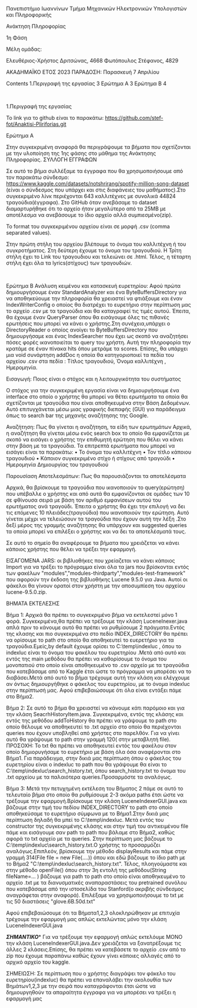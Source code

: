 Πανεπιστήμιο Ιωαννίνων
Τμήμα Μηχανικών Ηλεκτρονικών Υπολογιστών και Πληροφορικής







Ανάκτηση Πληροφορίας

1η Φάση





Μέλη ομάδας:

Ελευθέριος-Χρήστος Δριτσώνας, 4668
Φωτόπουλος Στέφανος, 4829






ΑΚΑΔΗΜΑΪΚΟ ΕΤΟΣ 2023
ΠΑΡΑΔΟΣΗ: Παρασκευή 7 Απριλίου







  
 
Contents
1.Περιγραφή της εργασίας	3
Ερώτημα Α	3
Ερώτημα Β	4


 
 

1.Περιγραφή της εργασίας 

Το link για το github είναι το παρακάτω:
https://github.com/stef-fot/Anaktisi-Pliriforias.git





Ερώτημα Α 

Στην συγκεκριμένη αναφορά θα περιγράψουμε τα βήματα    που σχετίζονται με την υλοποίηση της 1ης φάσης στο μάθημα της Ανάκτησης Πληροφορίας.
ΣΥΛΛΟΓΗ ΕΓΓΡΑΦΩΝ

Σε αυτό το βήμα συλλέξαμε τα έγγραφα που θα χρησιμοποιήσουμε από τον παρακάτω σύνδεσμο:
https://www.kaggle.com/datasets/notshrirang/spotify-million-song-dataset
 (είναι ο σύνδεσμος που υπάρχει και στις διαφάνειες του μαθήματος).Στο συγκεκριμένο λίνκ περιέχονται 643 καλλιτέχνες με συνολικά 44824 τραγούδια(έγγραφα).
Στο GitHub όταν ανεβάσαμε το dataset διαμαρτυρήθηκε ότι το αρχείο ήταν μεγαλύτερο από τα 25ΜΒ με αποτέλεσμα να ανεβάσουμε το ίδιο αρχείο αλλά συμπιεσμένο(zip).

Το format του συγκεκριμένου αρχείου είναι σε μορφή .csv (comma separated values).

Στην πρώτη στήλη του αρχείου βλέπουμε το όνομα του καλλιτέχνη ή του συγκροτήματος.
Στη δεύτερη έχουμε το όνομα του τραγουδιού.
Η Τρίτη στήλη έχει το Link του τραγουδιου και τελειώνει σε .html.
Τέλος, η τέταρτη στήλη έχει όλα τα lyrics(στίχους) των τραγουδιών. 


 

Ερώτημα Β
Ανάλυση κειμένου και κατασκευή ευρετηρίου:
Αφού πρώτα δημιουργήσουμε έναν StandardAnalyzer και ένα ByteBuffersDirectory για να αποθηκεύουμε την πληροφορία θα χρειαστεί να φτιάξουμε και έναν IndexWriterConfig ο οποίος θα διατρέχει το ευρετήριο στην περίπτωση μας το αρχείο .csv με τα τραγούδια και θα καταγραφεί τις τιμές αυτού.
Έπειτα, θα έχουμε έναν QueryParser όπου θα εισάγουμε όλες τις πιθανές ερωτήσεις που μπορεί να κάνει ο χρήστης.Στη συνέχεια,υπάρχει ο DirectoryReader ο οποίος ανοίγει το ByteBuffersDirectory που δημιουργήσαμε και ένας IndexSearcher που έχει ως σκοπό να αναζητήσει πόσες φορές ικανοποιείται το query του χρήστη.
Αυτή την πληροφορία την κρατάμε σε έναν πίνακα hits όπου μετράμε τα scores. Επίσης, θα υπάρχει μια void συνάρτηση addDoc η οποία θα κατηγοριοποιεί τα πεδία του αρχείου .csv στα πεδία : Τίτλος τραγουδιού, Όνομα καλλιτέχνη , Ημερομηνία.  



Εισαγωγή: Ποιος είναι ο στόχος και η λειτουργικότητα του συστήματος

Ο στόχος για την συγκεκριμένη εργασία είναι να δημιουργήσουμε ένα interface στο οποίο ο χρήστης θα μπορεί να θέτει ερωτήματα τα οποία θα σχετίζονται με τραγούδια που είναι αποθηκευμένα στην Βάση Δεδομένων. Αυτό επιτυγχάνεται μέσω μιας γραφικής διεπαφής (GUI) για παράδειγμα όπως το search bar της μηχανής αναζήτησης της Google. 



Αναζήτηση: Πως θα γίνεται η αναζήτηση, τα είδη των ερωτημάτων
Αρχικά, η αναζήτηση θα γίνεται μέσω ενός search box το οποίο θα εμφανίζεται με σκοπό να εισάγει ο χρήστης την επιθυμητή ερώτηση που θέλει να κάνει στην βάση με τα τραγούδια. Τα επιτρεπτά ερωτήματα  που μπορεί να εισάγει είναι τα παρακάτω:
•	Το όνομα του καλλιτέχνη
•	Τον τίτλο κάποιου τραγουδιού
•	Κάποιον συγκεκριμένο στίχο ή στίχους από τραγούδι
•	Ημερομηνία Δημιουργίας του τραγουδιού




Παρουσίαση Αποτελεσμάτων: Πως θα παρουσιάζονται τα αποτελέσματα

Αρχικά, θα βρίσκουμε τα τραγούδια που ικανοποιούν το query(ερώτηση) που υπέβαλλε ο χρήστης και από αυτά θα εμφανίζονται σε ομάδες των 10 σε φθίνουσα σειρά με βάση τον αριθμό εμφανίσεων αυτού του ερωτήματος ανά τραγούδι. Έπειτα ο χρήστης θα έχει την επιλογή να δει τις επόμενες 10 πλειάδες(τραγούδια) που ικανοποιούν την ερώτηση.
Αυτό γίνεται μέχρι να τελειώσουν τα τραγούδια που έχουν αυτή την λέξη .Στο δεξί μέρος της γραμμής αναζήτησης θα υπάρχουν και suggested queries τα οποία μπορεί να επιλέξει ο χρήστης και να δει τα αποτελέσματά τους.



Σε αυτό το σημείο θα αναφέρουμε τα βήματα που χρειάζεται να κάνει κάποιος χρήστης που θέλει να τρέξει την εφαρμογή.

ΕΙΣΑΓΟΜΕΝΑ JARS:
οι βιβλιοθήκες που χρείαζεται να κάνει κάποιος Import για να τρέξει το πρόγραμμα είναι όλα τα jars που βρίσκονται εντός των φακέλων "modules","modules-thirdparty","modules-test-framework" που αφορούν την έκδοση της βιβλιοθήκης Lucene 9.5.0 για Java. Αυτοί οι φάκελοι θα γίνουν ορατοί στον χρήστη με την αποσυμπίεση του αρχείου lucene-9.5.0.zip.


ΒΗΜΑΤΑ ΕΚΤΕΛΕΣΗΣ


Βήμα 1:
Αρχικά θα πρέπει το συγκεκριμένο βήμα να εκτελεστεί μόνο 1 φορά. Συγκεκριμένα,θα πρέπει να τρέξουμε την κλάση LuceneInexer.java απλά πριν το κάνουμε αυτό θα πρέπει να ρυθμίσουμε 2 πράγματα.Εντός της κλασης και πιο συγκεκριμένα στο πεδίο INDEX_DIRECTORY θα πρέπει να ορίσουμε το path στο οποίο θα αποθηκευτεί το ευερετήριο για τα τραγούδια.Εμείς,by default έχουμε ορίσει το C:\temp\indexluc , όπου το indexluc είναι το όνομα του φακέλου του ευρετηρίου .Μετά από αυτό και εντός της main μεθόδου θα πρέπει να καθορίσουμε το όνομα του μονοπατιού στο οποίο είναι αποθηκευμένο το .csv αρχείο με τα τραγούδια που κατεβάσαμε από το  Kaggle έτσι ώστε το πρόγραμμα να μπορέσει να το διαβάσει.Μετά από αυτό το βήμα τρέχουμε αυτή την κλάση και ελέγχουμε αν όντως δημιουργήθηκε ο φάκελος του ευρετηρίου, με το όνομα indexluc στην περίπτωσή μας. Αφού επιβεβαιώσουμε ότι όλα είναι εντάξει πάμε στο Βήμα2.




Βήμα 2:
Σε αυτό το βήμα θα χρειαστεί να κάνουμε κάτι παρόμοιο και για την κλάση SeacrhHistoryItem.java. Συγκεκριμένα, εντός της κλάσης και εντός της μεθόδου addToHistory
θα πρέπει να γράψουμε το path στο οποίο θέλουμε να αποθηκευτεί το .txt αρχείο στο οποίο θα περιέχονται queries που έχουν υποβληθεί από χρήστες στο παρελθόν. Για να γίνει αυτό θα γράψουμε το path στην γραμμή 120( στην μεταβλητή file). ΠΡΟΣΟΧΗ: Το txt θα πρέπει να αποθηκευτεί εντός του φακέλου στον οποίο δημιορυγήσαμε το ευρετήριο με βάση όλα όσα αναφέρονται στο Βήμα1. Για παράδειγμα, στην δικιά μας περίπτωση όπου ο φάκελος του ευρετηρίου είναι ο indexluc το path που θα γράψουμε θα είναι το C:\temp\indexluc\search_history.txt, όπου search_history.txt το όνομα του .txt αρχείου με τα παλαιότερα queries.Προσαρμόστε τα αναλόγως.



Βήμα 3:
Μετά την πετυχημένη εκτέλεση του Βήματος 2 πάμε σε αυτό το τελευταίο βήμα στο οποίο θα ρυθμίσουμε 2-3 ακόμα paths έτσι ώστε να τρέξουμε την εφαρμογή.Βρίσκουμε την κλάση LuceneIndexerGUI.java και βάζουμε στην τιμή του πεδίου INDEX_DIRECTORY το path στο οποίο αποθηκεύσαμε το ευρετήριο σύμφωνα με το Βήμα1.Στην δικιά μας περίπτωση δηλαδή θα μπεί το C:\temp\indexluc. Μετά εντός του constructor της συγκεκριμένης κλάσης και στην τιμή του αντικειμένου file πάμε και εισάγουμε σαν path το path που βάλαμε στο Βήμα2, καθώς αφορά το txt αρχείο με τα queries. Στην περίπτωση μας βάζουμε το C:\temp\indexluc\search_history.txt.Ο χρήστης το προσαρμόζει αναλόγως.Επιπλεόν, βρίσκουμε την μέθοδο displayResults και πάμε στην γραμμή 314(File file = new File(....)) όπου και εδώ βάζουμε το ίδιο path με το Βήμα2
"C:\temp\indexluc\search_history.txt". Τέλος, πλοηγούμαστε και στην μέθοδο openFile() όπου στην 3η εντολή της μεθόδου(String fileName=... ) βάζουμε για path το path στο οποίο είναι αποθηκευμένο το αρχείο .txt με τα διανυσματικές αναπαραστάσεις του pretrained συνόλου που κατεβάσαμε από την ιστοσελίδα του Stanford(ο ακριβής σύνδεσμος αναγράφεται στην αναφορά). Επιλέξαμε να χρησιμοποιήσουμε το txt με τις 50 διαστάσεις "glove.6B.50d.txt"

Αφού επιβεβαιώσουμε ότι τα Βήματα1,2,3 ολοκληρώθηκαν με επιτυχία τρέχουμε την εφαρμογή μας απλώς εκτελώντας μόνο την κλάση LuceneIndexerGUI.java

*****ΣΗΜΑΝΤΙΚΟ******
Για να τρέξουμε την εφαρμογή απλώς εκτελόυμε ΜΟΝΟ  την κλάση LuceneIndexerGUI.java.Δεν χρειάζεται να ξανατρέξουμε τις άλλες 2 κλάσεις.Επίσης, θα πρέπει να κατεβάσετε το αρχείο .csv από το zip που έχουμε παραπάνω καθώς έχουν γίνει κάποιες αλλαγές από το αρχικό αρχείο του kaggle.

ΣΗΜΕΙΩΣΗ:
Σε περίπτωση που ο χρήστης διαγράψει τον φάκελο του ευρετηρίου(indexluc) θα πρέπει να επαναλάβει την ακολουθία των Βημάτων1,2,3 με την σειρά που καταγράφονται έτσι ώστε να δημιουργηθούν τα απαραίτητα έγγραφα για να μπορέσει να τρέξει η εφαρμογή μας 










